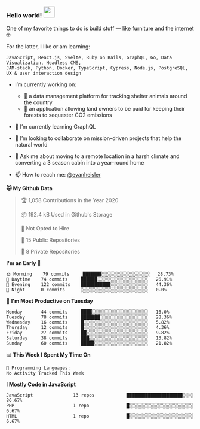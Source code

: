 ### Hello world! <img src="https://media.giphy.com/media/hvRJCLFzcasrR4ia7z/giphy.gif" width="30px">

One of my favorite things to do is build stuff — like furniture and the internet 🤓

For the latter, I like or am learning:

```text
JavaScript, React.js, Svelte, Ruby on Rails, GraphQL, Go, Data Visualization, Headless CMS, 
JAM-stack, Python, Docker, TypeScript, Cypress, Node.js, PostgreSQL, UX & user interaction design
```

- I’m currently working on:
  - 🐶  a data management platform for tracking shelter animals around the country 
  - 🌳  an application allowing land owners to be paid for keeping their forests to sequester CO2 emissions


- 🌱  I’m currently learning GraphQL
- 👯  I’m looking to collaborate on mission-driven projects that help the natural world
- 💬  Ask me about moving to a remote location in a harsh climate and converting a 3 season cabin into a year-round home
- 📫  How to reach me: [@evanheisler](https://twitter.com/evanheisler)

<!--START_SECTION:waka-->
**🐱 My Github Data** 

> 🏆 1,058 Contributions in the Year 2020
 > 
> 📦 192.4 kB Used in Github's Storage 
 > 
> 🚫 Not Opted to Hire
 > 
> 📜 15 Public Repositories
 > 
> 🔑 8 Private Repositories 

**I'm an Early 🐤** 

```text
🌞 Morning    79 commits     ███████░░░░░░░░░░░░░░░░░░   28.73% 
🌆 Daytime    74 commits     ██████░░░░░░░░░░░░░░░░░░░   26.91% 
🌃 Evening    122 commits    ███████████░░░░░░░░░░░░░░   44.36% 
🌙 Night      0 commits      ░░░░░░░░░░░░░░░░░░░░░░░░░   0.0%

```
📅 **I'm Most Productive on Tuesday** 

```text
Monday       44 commits     ████░░░░░░░░░░░░░░░░░░░░░   16.0% 
Tuesday      78 commits     ███████░░░░░░░░░░░░░░░░░░   28.36% 
Wednesday    16 commits     █░░░░░░░░░░░░░░░░░░░░░░░░   5.82% 
Thursday     12 commits     █░░░░░░░░░░░░░░░░░░░░░░░░   4.36% 
Friday       27 commits     ██░░░░░░░░░░░░░░░░░░░░░░░   9.82% 
Saturday     38 commits     ███░░░░░░░░░░░░░░░░░░░░░░   13.82% 
Sunday       60 commits     █████░░░░░░░░░░░░░░░░░░░░   21.82%

```


📊 **This Week I Spent My Time On** 

```text
💬 Programming Languages: 
No Activity Tracked This Week

```

**I Mostly Code in JavaScript** 

```text
JavaScript               13 repos            █████████████████████░░░░   86.67% 
PHP                      1 repo              █░░░░░░░░░░░░░░░░░░░░░░░░   6.67% 
HTML                     1 repo              █░░░░░░░░░░░░░░░░░░░░░░░░   6.67%

```



<!--END_SECTION:waka-->
